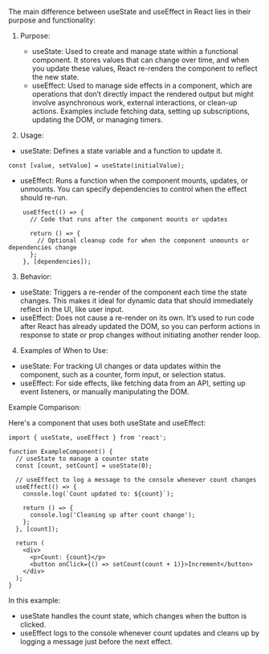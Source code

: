 The main difference between useState and useEffect in React lies in their purpose and functionality:

1. Purpose:
   + useState: Used to create and manage state within a functional component. It stores values that can change over time, and when you update these values, React re-renders the component to reflect the new state.
   + useEffect: Used to manage side effects in a component, which are operations that don’t directly impact the rendered output but might involve asynchronous work, external interactions, or clean-up actions. Examples include fetching data, setting up subscriptions, updating the DOM, or managing timers.

2. Usage:
+ useState: Defines a state variable and a function to update it.
```
const [value, setValue] = useState(initialValue);
```
+ useEffect: Runs a function when the component mounts, updates, or unmounts. You can specify dependencies to control when the effect should re-run.
```
    useEffect(() => {
      // Code that runs after the component mounts or updates
     
      return () => {
        // Optional cleanup code for when the component unmounts or dependencies change
      };
    }, [dependencies]);
```

3. Behavior:
+ useState: Triggers a re-render of the component each time the state changes. This makes it ideal for dynamic data that should immediately reflect in the UI, like user input.
+ useEffect: Does not cause a re-render on its own. It’s used to run code after React has already updated the DOM, so you can perform actions in response to state or prop changes without initiating another render loop.

4. Examples of When to Use:
+ useState: For tracking UI changes or data updates within the component, such as a counter, form input, or selection status.
+ useEffect: For side effects, like fetching data from an API, setting up event listeners, or manually manipulating the DOM.

Example Comparison:

Here's a component that uses both useState and useEffect:

```
import { useState, useEffect } from 'react';

function ExampleComponent() {
  // useState to manage a counter state
  const [count, setCount] = useState(0);

  // useEffect to log a message to the console whenever count changes
  useEffect(() => {
    console.log(`Count updated to: ${count}`);

    return () => {
      console.log('Cleaning up after count change');
    };
  }, [count]);

  return (
    <div>
      <p>Count: {count}</p>
      <button onClick={() => setCount(count + 1)}>Increment</button>
    </div>
  );
}
```

In this example:
+ useState handles the count state, which changes when the button is clicked.
+ useEffect logs to the console whenever count updates and cleans up by logging a message just before the next effect.
